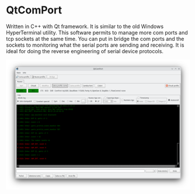 # QtComPort
Written in C++ with Qt framework. It is similar to the old Windows HyperTerminal utility. This software permits to manage more com ports and tcp sockets at the same time. You can put in bridge the com ports and the sockets to monitoring what the serial ports are sending and receiving. It is ideal for doing the reverse engineering of serial device protocols.

![](QtComPortScreenshot01.png)
